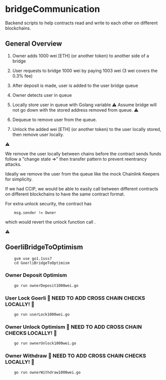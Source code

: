 # bridgeCommunication

Backend scripts to help contracts read and write to each other on different blockchains.

## General Overview

1. Owner adds 1000 wei [ETH] (or another token) to another side of a bridge

2. User requests to bridge 1000 wei by paying 1003 wei (3 wei covers the 0.3% fee)

3. After deposit is made, user is added to the user bridge queue

4. Owner detects user in queue

5. Locally store user in queue with Golang variable  :warning: Assume bridge will not go down with the stored address removed from queue. :warning:

6. Dequeue to remove user from the queue.

7. Unlock the added wei [ETH] (or another token) to the user locally stored, then remove user locally.

:warning:

We remove the user locally between chains before the contract sends funds follow a "change state =>" then transfer pattern to prevent reentrancy attacks.

Ideally we remove the user from the queue like the mock Chainlink Keepers for simplicity.

If we had CCIP, we would be able to easily call between different contracts on different blockchains to have the same contract format.

For extra unlock security, the contract has

        msg.sender != Owner

which would revert the unlock function call .

:warning:

## GoerliBridgeToOptimism

        gvm use go1.1sss7
        cd GoerliBridgeToOptimism

### Owner Deposit Optimism

        go run ownerDeposit1000wei.go

### User Lock Goerli :red_circle: NEED TO ADD CROSS CHAIN CHECKS LOCALLY! :red_circle:

        go run userLock1000wei.go

### Owner Unlock Optimism :red_circle: NEED TO ADD CROSS CHAIN CHECKS LOCALLY! :red_circle:

        go run ownerUnlock1000wei.go

### Owner Withdraw :red_circle: NEED TO ADD CROSS CHAIN CHECKS LOCALLY! :red_circle:

        go run ownerWithdraw1000wei.go
